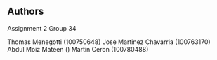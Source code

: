 ## Authors
Assignment 2 Group 34

Thomas Menegotti (100750648)
Jose Martinez Chavarria (100763170)
Abdul Moiz Mateen ()
Martin Ceron (100780488)


